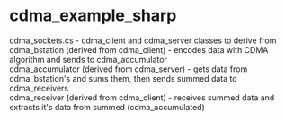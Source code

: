 cdma_example_sharp
==================

cdma_sockets.cs - cdma_client and cdma_server classes to derive from<br>
cdma_bstation (derived from cdma_client) - encodes data with CDMA algorithm and sends to cdma_accumulator <br>
cdma_accumulator (derived from cdma_server) - gets data from cdma_bstation's and sums them, then sends summed data to cdma_receivers<br>
cdma_receiver (derived from cdma_client) - receives summed data and extracts it's data from summed (cdma_accumulated)
